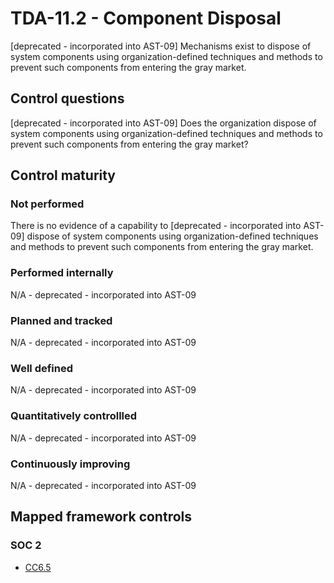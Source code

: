 # TDA-11.2 - Component Disposal
[deprecated - incorporated into AST-09]
Mechanisms exist to dispose of system components using organization-defined techniques and methods to prevent such components from entering the gray market. 
## Control questions
[deprecated - incorporated into AST-09]
Does the organization dispose of system components using organization-defined techniques and methods to prevent such components from entering the gray market? 
## Control maturity
### Not performed
There is no evidence of a capability to [deprecated - incorporated into AST-09]
dispose of system components using organization-defined techniques and methods to prevent such components from entering the gray market. 
### Performed internally
N/A - deprecated - incorporated into AST-09
### Planned and tracked
N/A - deprecated - incorporated into AST-09
### Well defined
N/A - deprecated - incorporated into AST-09
### Quantitatively controllled
N/A - deprecated - incorporated into AST-09
### Continuously improving
N/A - deprecated - incorporated into AST-09
## Mapped framework controls
### SOC 2
- [CC6.5](../soc2/cc65.md)
